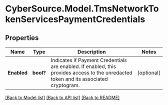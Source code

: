 # CyberSource.Model.TmsNetworkTokenServicesPaymentCredentials
## Properties

Name | Type | Description | Notes
------------ | ------------- | ------------- | -------------
**Enabled** | **bool?** | Indicates if Payment Credentials are enabled. If enabled, this provides access to the unredacted token and its associated cryptogram. | [optional] 

[[Back to Model list]](../README.md#documentation-for-models) [[Back to API list]](../README.md#documentation-for-api-endpoints) [[Back to README]](../README.md)


